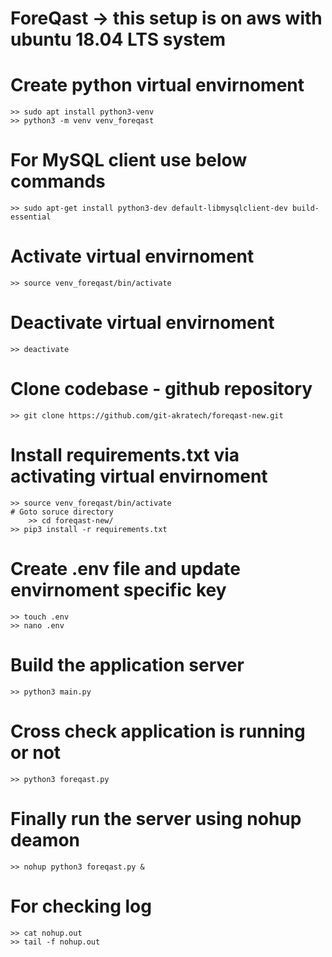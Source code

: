 # ForeQast -> this setup is on aws with ubuntu 18.04 LTS system

# Create python virtual envirnoment
	>> sudo apt install python3-venv
	>> python3 -m venv venv_foreqast

# For MySQL client use below commands
	>> sudo apt-get install python3-dev default-libmysqlclient-dev build-essential

# Activate virtual envirnoment
	>> source venv_foreqast/bin/activate

# Deactivate virtual envirnoment
	>> deactivate

# Clone codebase - github repository
	>> git clone https://github.com/git-akratech/foreqast-new.git 

# Install requirements.txt via activating virtual envirnoment
	>> source venv_foreqast/bin/activate
	# Goto soruce directory 
		>> cd foreqast-new/
	>> pip3 install -r requirements.txt

# Create .env file and update envirnoment specific key
	>> touch .env
	>> nano .env

# Build the application server
	>> python3 main.py

# Cross check application is running or not
	>> python3 foreqast.py

# Finally run the server using nohup deamon
	>> nohup python3 foreqast.py &

# For checking log
	>> cat nohup.out
	>> tail -f nohup.out
